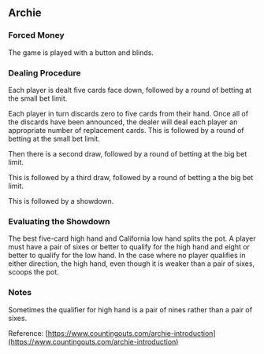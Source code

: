 Archie
------
### Forced Money

The game is played with a button and blinds.

### Dealing Procedure

Each player is dealt five cards face down, followed by a round of betting at the
small bet limit.

Each player in turn discards zero to five cards from their hand. Once all of the
discards have been announced, the dealer will deal each player an appropriate
number of replacement cards. This is followed by a round of betting at the small
bet limit.

Then there is a second draw, followed by a round of betting at the big bet limit.

This is followed by a third draw, followed by a round of betting a the big bet limit.

This is followed by a showdown.

### Evaluating the Showdown

The best five-card high hand and California low hand splits the pot. A player must
have a pair of sixes or better to qualify for the high hand and eight or better to
qualify for the low hand. In the case where no player qualifies in either direction,
the high hand, even though it is weaker than a pair of sixes, scoops the pot.

### Notes

Sometimes the qualifier for high hand is a pair of nines rather than a pair of
sixes.

Reference: [https://www.countingouts.com/archie-introduction](https://www.countingouts.com/archie-introduction)

